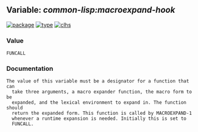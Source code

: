 ## Variable: ***common-lisp:*macroexpand-hook****
[![package](https://img.shields.io/badge/Package-COMMON--LISP-5f9ea0.svg?style=social&colorA=999999)](../) [![type](https://img.shields.io/badge/Type-Variable-5f9ea0.svg?style=social&colorA=999999)](../#variable) [![clhs](https://img.shields.io/badge/CLHS-*MACROEXPAND--HOOK*-5f9ea0.svg?style=social&colorA=999999)](http://www.lispworks.com/documentation/HyperSpec/Body/v_mexp_h.htm) 
### Value
```
FUNCALL
```
### Documentation
```
The value of this variable must be a designator for a function that can
  take three arguments, a macro expander function, the macro form to be
  expanded, and the lexical environment to expand in. The function should
  return the expanded form. This function is called by MACROEXPAND-1
  whenever a runtime expansion is needed. Initially this is set to
  FUNCALL.
```

